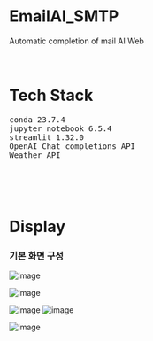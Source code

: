 # EmailAI_SMTP
Automatic completion of mail AI Web
<br>
<br>
<br>

# Tech Stack
<pre>
conda 23.7.4
jupyter notebook 6.5.4
streamlit 1.32.0
OpenAI Chat completions API
Weather API
</pre>
<br>
<br>
<br>

# Display
### 기본 화면 구성
![image](https://github.com/dlwnsgur9242/EmailAI_SMTP/assets/90494150/2c53c22d-7616-41d6-804d-64245513b0e7)


![image](https://github.com/dlwnsgur9242/EmailAI_SMTP/assets/90494150/324193db-199c-4739-a49e-700d98e8d3fc)




![image](https://github.com/dlwnsgur9242/EmailAI_SMTP/assets/90494150/fa20581d-2e70-4c7b-91d3-561c49b92763)
![image](https://github.com/dlwnsgur9242/EmailAI_SMTP/assets/90494150/bfeb0c26-3bd6-48cd-a309-cfb5dc77b4be)

![image](https://github.com/dlwnsgur9242/EmailAI_SMTP/assets/90494150/55244bf4-bba1-4cf6-84a2-e8b626cd864a)

